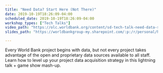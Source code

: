 ```yaml
---
title: "Need Data? Start Here (Not There)"
date: 2019-10-19T18:26:09-04:00
scheduled_date: 2019-10-19T18:26:09-04:00
workshop_types: ["Tech Talks"]
video_path: "https://olc.worldbank.org/content/sd-tech-talk-need-data-start-here-not-there"
slides_path: "https://worldbankgroup-my.sharepoint.com/:p:/r/personal/hkrambeck_worldbank_org/_layouts/15/Doc.aspx?sourcedoc=%7B7BE96F20-EBDC-4F2B-B474-CF54D0ECCE00%7D&amp;file=2019-10%20SD%20Tech%20Talk.pptx&amp;action=edit&amp;mobileredirect=true"

---
```


Every World Bank project begins with data, but not every project takes advantage of the open and proprietary data sources available to all staff. Learn how to level up your project data acquisition strategy in this lightning talk + game show mash-up.